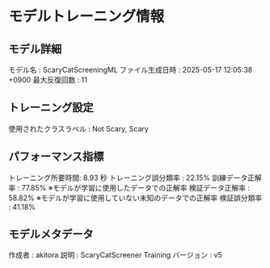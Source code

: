 # モデルトレーニング情報

## モデル詳細
モデル名           : ScaryCatScreeningML
ファイル生成日時   : 2025-05-17 12:05:38 +0900
最大反復回数     : 11

## トレーニング設定
使用されたクラスラベル : Not Scary, Scary

## パフォーマンス指標
トレーニング所要時間: 8.93 秒
トレーニング誤分類率 : 22.15%
訓練データ正解率 : 77.85% ※モデルが学習に使用したデータでの正解率
検証データ正解率 : 58.82% ※モデルが学習に使用していない未知のデータでの正解率
検証誤分類率       : 41.18%

## モデルメタデータ
作成者            : akitora
説明              : ScaryCatScreener Training
バージョン          : v5